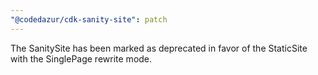 ```yaml
---
"@codedazur/cdk-sanity-site": patch
---
```


The SanitySite has been marked as deprecated in favor of the StaticSite with the SinglePage rewrite mode.
